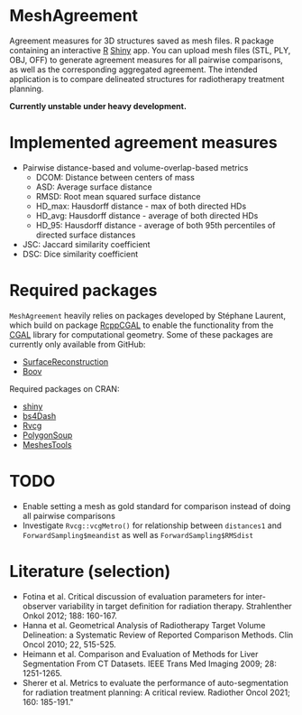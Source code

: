 # MeshAgreement

Agreement measures for 3D structures saved as mesh files. R package containing an interactive [R](https://www.r-project.org/) [Shiny](https://shiny.rstudio.com/) app. You can upload mesh files (STL, PLY, OBJ, OFF) to generate agreement measures for all pairwise comparisons, as well as the corresponding aggregated agreement. The intended application is to compare delineated structures for radiotherapy treatment planning.

**Currently unstable under heavy development.**

# Implemented agreement measures

 * Pairwise distance-based and volume-overlap-based metrics
     * DCOM: Distance between centers of mass
     * ASD: Average surface distance
     * RMSD: Root mean squared surface distance
     * HD_max: Hausdorff distance - max of both directed HDs
     * HD_avg: Hausdorff distance - average of both directed HDs
     * HD_95:  Hausdorff distance - average of both 95th percentiles of directed surface distances
 * JSC: Jaccard similarity coefficient
 * DSC: Dice similarity coefficient

# Required packages

`MeshAgreement` heavily relies on packages developed by Stéphane Laurent, which build on package [RcppCGAL](https://CRAN.R-project.org/package=RcppCGAL) to enable the functionality from the [CGAL](https://www.cgal.org/) library for computational geometry. Some of these packages are currently only available from GitHub:

  * [SurfaceReconstruction](https://github.com/stla/SurfaceReconstruction)
  * [Boov](https://github.com/stla/Boov)

Required packages on CRAN:

  * [shiny](https://CRAN.R-project.org/package=shiny)
  * [bs4Dash](https://CRAN.R-project.org/package=bs4Dash)
  * [Rvcg](https://CRAN.R-project.org/package=Rvcg)
  * [PolygonSoup](https://CRAN.R-project.org/package=PolygonSoup)
  * [MeshesTools](https://CRAN.R-project.org/package=MeshesTools)

# TODO

  * Enable setting a mesh as gold standard for comparison instead of doing all pairwise comparisons
  * Investigate `Rvcg::vcgMetro()` for relationship between `distances1` and `ForwardSampling$meandist` as well as `ForwardSampling$RMSdist`

# Literature (selection)

 * Fotina et al. Critical discussion of evaluation parameters for inter-observer variability in target definition for radiation therapy. Strahlenther Onkol 2012; 188: 160-167.
 * Hanna  et al. Geometrical Analysis of Radiotherapy Target Volume Delineation: a Systematic Review of Reported Comparison Methods. Clin Oncol 2010; 22, 515-525.
 * Heimann et al. Comparison and Evaluation of Methods for Liver Segmentation From CT Datasets. IEEE Trans Med Imaging 2009; 28: 1251-1265.
 * Sherer et al. Metrics to evaluate the performance of auto-segmentation for radiation treatment planning: A critical review. Radiother Oncol 2021; 160: 185-191."
